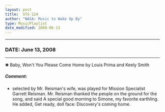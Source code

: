 ```yaml
---
layout: post
title:  STS-124
author: "NASA: Music to Wake Up By"
type: MusicPlaylist
date_modified: 2008-06-13
---
```


----
### DATE: June 13, 2008
----
✺ Baby, Won't You Please Come Home by Louis Prima and Keely Smith

##### Comment:
* selected by Mr. Reisman's wife, was played for Mission Specialist Garrett Reisman. Mr. Reisman thanked the people on the ground for the song, and said A special good morning to Simone, my favorite earthling. He added, Get ready, doll face: Discovery's coming home.
